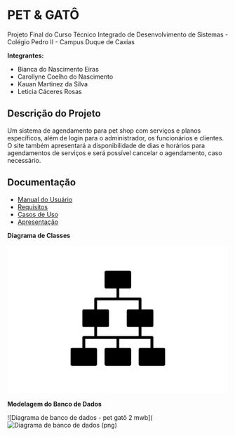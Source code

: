 # PET & GATÔ

Projeto Final do Curso Técnico Integrado de Desenvolvimento de Sistemas - Colégio Pedro II - Campus Duque de Caxias

**Integrantes:**
 - Bianca do Nascimento Eiras 
 - Carollyne Coelho do Nascimento 
 - Kauan Martinez da Silva
 - Leticia Cáceres Rosas

 ## Descrição do Projeto

  Um sistema de agendamento para pet shop com serviços e planos específicos, além de login para o administrador, os funcionários e clientes. O site também apresentará a disponibilidade de dias e horários para agendamentos de serviços e será possível cancelar o agendamento, caso necessário.
  
## Documentação

- [Manual do Usuário](manual.md)
- [Requisitos](requisitos.md)
- [Casos de Uso](casos-de-uso.md)
- [Apresentação](apresentacao.pdf)

**Diagrama de Classes**

![Diagrama de Banco de Dados](diagrama-exemplo.png)

**Modelagem do Banco de Dados**

![Diagrama de banco de dados - pet gatô 2 mwb](![Diagrama de banco de dados (png)](https://user-images.githubusercontent.com/95979551/194389469-a38cc697-6bdc-4949-a59f-016426a541b8.png)


